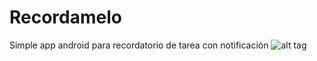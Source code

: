 # Recordamelo
Simple app android para recordatorio de tarea con notificación
![alt tag](https://image.prntscr.com/image/q0cRNHp5TEu_Bh4KeSZaHA.png "Recordamelo")
